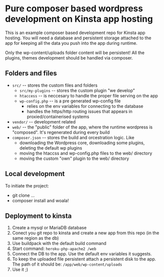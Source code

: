 # Pure composer based wordpress development on Kinsta app hosting

This is an example composer based development repo for Kinsta app hosting. You will need a database and persistent storage attached to the app for keeping all the data you push into the app during runtime.

Only the wp-content/uploads folder content will be persistent! All the plugins, themes development should be handled via composer.

## Folders and files

- `src/` -- stores the custom files and folders
  - `src/my-plugins` -- stores the custom plugin "we develop"
  - `htaccess` -- is neccesary to handle the proper file serving on the app
  - `wp-config.php` -- is a pre generated wp-config file
    - relies on the env variables for connecting to the database
    - handles the https/http routing issues that appears in proxied/containerised systems
- `vendor/` -- development related
- `web/` -- the "public" folder of the app, where the runtime wordpress is "composed". It's regenerated during every build
- `composer.json` -- stores the build and orcestration logic. Like 
  - downloading the Wordpress core, downloading some plugins, deleting the default wp plugins
  - moving the htaccss and wp-config.php files to the web/ directory
  - moving the custom "own" plugin to the web/ directory

## Local development

To initiate the project:
- git clone ...
- composer install
and woala!

## Deployment to kinsta

1. Create a mysql or MariaDB database
2. Conect you git repo to kinsta and create a new app from this repo (in the same region as the db)
  1. Use buildpack with the default build command
  2. Start command: `heroku-php-apache2 /web`
3. Connect the DB to the app. Use the default env variables it suggests.
4. To keep the uploaded file persistent attach a persistent disk to the app. The path of it should be: `/app/web/wp-content/uploads`
5. Use it ;) 